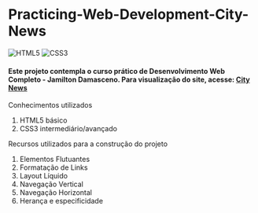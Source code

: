 # **Practicing-Web-Development-City-News**

<img alt="HTML5" src="https://img.shields.io/badge/html5-%23E34F26.svg?&style=for-the-badge&logo=html5&logoColor=white"/> <img alt="CSS3" src="https://img.shields.io/badge/css3-%231572B6.svg?&style=for-the-badge&logo=css3&logoColor=white"/>

#### **Este projeto contempla o curso prático de Desenvolvimento Web Completo - Jamilton Damasceno. Para visualização do site, acesse:**  [City News](https://joaolucasp.github.io/Practicing-Web-Development-City-News/)

Conhecimentos utilizados
1. HTML5 básico
2. CSS3 intermediário/avançado

Recursos utilizados para a construção do projeto
1. Elementos Flutuantes
2. Formatação de Links
3. Layout Líquido
4. Navegação Vertical
5. Navegação Horizontal
6. Herança e especificidade
